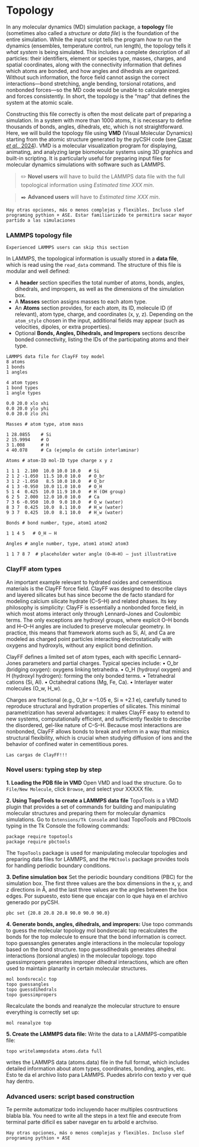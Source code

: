# Topology

In any molecular dynamics (MD) simulation package, a **topology** file (sometimes also called a _structure_ or _data file_) is the foundation of the entire simulation. While the input script tells the program _how to run_ the dynamics (ensembles, temperature control, run length), the topology tells it _what system_ is being simulated. This includes a complete description of all particles: their identifiers, element or species type, masses, charges, and spatial coordinates, along with the connectivity information that defines which atoms are bonded, and how angles and dihedrals are organized. Without such information, the force field cannot assign the correct interactions—bond stretching, angle bending, torsional rotations, and nonbonded forces—so the MD code would be unable to calculate energies and forces consistently. In short, the topology is the “map” that defines the system at the atomic scale.

Constructing this file correctly is often the most delicate part of preparing a simulation. In a system with more than 1000 atoms, it is necessary to define thousands of bonds, angles, dihedrals, etc, which is not straightforward. Here, we will build the topology file using **VMD** (Visual Molecular Dynamics) starting from the atomic structure generated by the pyCSH code (see [Casar *et al.*, 2024](https://doi.org/10.1016/j.cemconres.2024.107593)). VMD is a molecular visualization program for displaying, animating, and analyzing large biomolecular systems using 3D graphics and built-in scripting. It is particularly useful for preparing input files for molecular dynamics simulations with software such as LAMMPS.

> ✏️ **Novel users** will have to build the LAMMPS data file with the full topological information using   _Estimated time XXX min_.

> ✒️ **Advanced users** will have to  _Estimated time XXX min_.

```{Tip}
Hay otras opciones, más o menos complejas y flexibles. Incluso slef programing pythion + ASE. Estar familiarizado te permitira sacar mayor partido a las simulaciones
```

### LAMMPS topology file

```{Note}
Experienced LAMMPS users can skip this section
```

In LAMMPS, the topological information is usually stored in a **data file**, which is read using the `read_data` command. The structure of this file is modular and well defined:

- A **header** section specifies the total number of atoms, bonds, angles, dihedrals, and impropers, as well as the dimensions of the simulation box.
- A **Masses** section assigns masses to each atom type.
- An **Atoms** section provides, for each atom, its ID, molecule ID (if relevant), atom type, charge, and coordinates (x, y, z). Depending on the `atom_style` chosen in the input, additional fields may appear (such as velocities, dipoles, or extra properties).
- Optional **Bonds, Angles, Dihedrals, and Impropers** sections describe bonded connectivity, listing the IDs of the participating atoms and their type.

```lammps
LAMMPS data file for ClayFF toy model
8 atoms
1 bonds
1 angles

4 atom types
1 bond types
1 angle types

0.0 20.0 xlo xhi
0.0 20.0 ylo yhi
0.0 20.0 zlo zhi

Masses # atom type, atom mass

1 28.0855    # Si
2 15.9994    # O
3 1.008      # H
4 40.078     # Ca (ejemplo de catión interlaminar)

Atoms # atom-ID mol-ID type charge x y z

1 1 1  2.100  10.0 10.0 10.0   # Si
2 1 2 -1.050  11.5 10.0 10.0   # O_br
3 1 2 -1.050   8.5 10.0 10.0   # O_br
4 1 3 -0.950  10.0 11.0 10.0   # O_H
5 1 4  0.425  10.0 11.9 10.0   # H (OH group)
6 2 5  2.000  12.0 10.0 10.0   # Ca
7 3 6 -0.950  10.0  9.0 10.0   # O_w (water)
8 3 7  0.425  10.0  8.1 10.0   # H_w (water)
9 3 7  0.425  10.0  8.1 10.0   # H_w (water)

Bonds # bond number, type, atom1 atom2

1 1 4 5   # O_H – H

Angles # angle number, type, atom1 atom2 atom3

1 1 7 8 7  # placeholder water angle (O–H–H) – just illustrative
```

### ClayFF atom types 

An important example relevant to hydrated oxides and cementitious materials is the ClayFF force field. ClayFF was designed to describe clays and layered silicates but has since become the de facto standard for modeling calcium silicate hydrate (C–S–H) and related phases. Its key philosophy is simplicity: ClayFF is essentially a nonbonded force field, in which most atoms interact only through Lennard–Jones and Coulombic terms. The only exceptions are hydroxyl groups, where explicit O–H bonds and H–O–H angles are included to preserve molecular geometry. In practice, this means that framework atoms such as Si, Al, and Ca are modeled as charged point particles interacting electrostatically with oxygens and hydroxyls, without any explicit bond definition.

ClayFF defines a limited set of atom types, each with specific Lennard–Jones parameters and partial charges. Typical species include:
	•	O_br (bridging oxygen): oxygens linking tetrahedra.
	•	O_H (hydroxyl oxygen) and H (hydroxyl hydrogen): forming the only bonded terms.
	•	Tetrahedral cations (Si, Al).
	•	Octahedral cations (Mg, Fe, Ca).
	•	Interlayer water molecules (O_w, H_w).

Charges are fractional (e.g., O_br ≈ –1.05 e, Si ≈ +2.1 e), carefully tuned to reproduce structural and hydration properties of silicates. This minimal parametrization has several advantages: it makes ClayFF easy to extend to new systems, computationally efficient, and sufficiently flexible to describe the disordered, gel-like nature of C–S–H. Because most interactions are nonbonded, ClayFF allows bonds to break and reform in a way that mimics structural flexibility, which is crucial when studying diffusion of ions and the behavior of confined water in cementitious pores.

```{Warning}
Las cargas de ClayFF!!!
```

### Novel users: typing step by step 

**1. Loading the PDB file in VMD**
Open VMD and load the structure. Go to `File/New Molecule`, click `Browse`, and select your XXXXX file.

**2. Using TopoTools to create a LAMMPS data file**
TopoTools is a VMD plugin that provides a set of commands for building and manipulating molecular structures and preparing them for molecular dynamics simulations. Go to `Extensions/Tk Console` and load TopoTools and PBCtools typing in the Tk Console the following commands:

```
package require topotools
package require pbctools
```

The `TopoTools` package is used for manipulating molecular topologies and preparing data files for LAMMPS, and the `PBCtools` package provides tools for handling periodic boundary conditions.

**3. Define simulation box** Set the periodic boundary conditions (PBC) for the simulation box. The first three values are the box dimensions in the x, y, and z directions in Å, and the last three values are the angles between the box edges. Por supuesto, esto tiene que encajar con lo que haya en el archivo generado por pyCSH.
```
pbc set {20.8 20.8 20.8 90.0 90.0 90.0}
```

**4. Generate bonds, angles, dihedrals, and impropers:**
Use topo commands to guess the molecular topology mol bondsrecalc top recalculates the bonds for the top molecule to ensure that the bond information is correct. topo guessangles generates angle interactions in the molecular topology based on the bond structure.
topo guessdihedrals generates dihedral interactions (torsional angles) in the molecular topology.
topo guessimpropers generates improper dihedral interactions, which are often used to maintain planarity in certain molecular structures.

```
mol bondsrecalc top
topo guessangles
topo guessdihedrals
topo guessimpropers
```

Recalculate the bonds and reanalyze the molecular structure to ensure everything is correctly set up:
```
mol reanalyze top
```

**5. Create the LAMMPS data file:** Write the data to a LAMMPS-compatible file:
```
topo writelammpsdata atoms.data full
```
writes the LAMMPS data (atoms.data) file in the full format, which includes detailed information about atom types, coordinates, bonding, angles, etc. Esto te da el archivo listo para LAMMPS. Puedes abrirlo con texto y ver qué hay dentro. 

### Advanced users: script based construction

Te permite automatizar todo incluyendo hacer multiples cosntructions blabla bla. 
You need to write all the steps in a text file and execute from terminal parte dificil es saber navegar en tu arbold e archviso. 

```{Warning}
Hay otras opciones, más o menos complejas y flexibles. Incluso slef programing pythion + ASE
```
